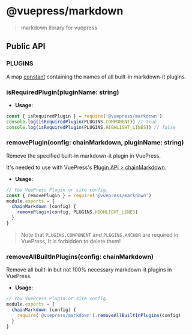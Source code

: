 # @vuepress/markdown

> markdown library for vuepress

## Public API

### PLUGINS

A map [constant](./lib/constant.js) containing the names of all built-in markdown-it plugins.

### isRequiredPlugin(pluginName: string)

- **Usage**:

```js
const { isRequiredPlugin } = require('@vuepress/markdown')
console.log(isRequiredPlugin(PLUGINS.COMPONENT)) // true
console.log(isRequiredPlugin(PLUGINS.HIGHLIGHT_LINES)) // false
```

### removePlugin(config: chainMarkdown, pluginName: string)

Remove the specified built-in markdown-it plugin in VuePress.

It's needed to use with VuePress's [Plugin API > chainMarkdown](https://vuepress.vuejs.org/plugin/option-api.html#chainmarkdown).

- **Usage**:

```js
// You VuePress Plugin or site config.
const { removePlugin } = require('@vuepress/markdown')
module.exports = {
  chainMarkdown (config) {
    removePlugin(config, PLUGINS.HIGHLIGHT_LINES)
  }
}
```

> Note that `PLUGINS.COMPONENT` and `PLUGINS.ANCHOR` are required in VuePress, It is forbidden to delete them!

### removeAllBuiltInPlugins(config: chainMarkdown)

Remove all built-in but not 100% necessary markdown-it plugins in VuePress.

- **Usage**:

```js
// You VuePress Plugin or site config.
module.exports = {
  chainMarkdown (config) {
    require('@vuepress/markdown').removeAllBuiltInPlugins(config)
  }
}
```
